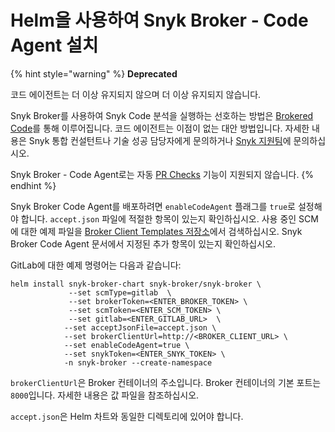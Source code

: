 # Helm을 사용하여 Snyk Broker - Code Agent 설치

{% hint style="warning" %}
**Deprecated**

코드 에이전트는 더 이상 유지되지 않으며 더 이상 유지되지 않습니다.

Snyk Broker를 사용하여 Snyk Code 분석을 실행하는 선호하는 방법은 [Brokered Code](../git-clone-through-broker.md)를 통해 이루어집니다. 코드 에이전트는 이점이 없는 대안 방법입니다. 자세한 내용은 Snyk 통합 컨설턴트나 기술 성공 담당자에게 문의하거나 [Snyk 지원팀](https://support.snyk.io)에 문의하십시오.

Snyk Broker - Code Agent로는 자동 [PR Checks](../../../scan-with-snyk/pull-requests/pull-request-checks/) 기능이 지원되지 않습니다.
{% endhint %}

Snyk Broker Code Agent를 배포하려면 `enableCodeAgent` 플래그를 `true`로 설정해야 합니다. `accept.json` 파일에 적절한 항목이 있는지 확인하십시오. 사용 중인 SCM에 대한 예제 파일을 [Broker Client Templates 저장소](https://github.com/snyk/broker/tree/master/client-templates)에서 검색하십시오. Snyk Broker Code Agent 문서에서 지정된 추가 항목이 있는지 확인하십시오.

GitLab에 대한 예제 명령어는 다음과 같습니다:

```
helm install snyk-broker-chart snyk-broker/snyk-broker \
             --set scmType=gitlab  \
             --set brokerToken=<ENTER_BROKER_TOKEN> \ 
             --set scmToken=<ENTER_SCM_TOKEN> \
             --set gitlab=<ENTER_GITLAB_URL>  \
            --set acceptJsonFile=accept.json \
            --set brokerClientUrl=http://<BROKER_CLIENT_URL> \ 
            --set enableCodeAgent=true \ 
            --set snykToken=<ENTER_SNYK_TOKEN> \
            -n snyk-broker --create-namespace
```

`brokerClientUrl`은 Broker 컨테이너의 주소입니다. Broker 컨테이너의 기본 포트는 `8000`입니다. 자세한 내용은 값 파일을 참조하십시오.

`accept.json`은 Helm 차트와 동일한 디렉토리에 있어야 합니다.